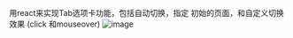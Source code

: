 用react来实现Tab选项卡功能，包括自动切换，指定 初始的页面，和自定义切换效果 (click 和mouseover)
![image](https://github.com/smartTop/react-tab/blob/master/public/image/g.jpg)